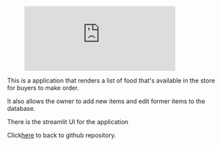  <p>
<figure class="video_container">
  <iframe width="350" src="https://drive.google.com/file/d/1X9Pj2tmjvmlNbgYq5BF-vWlQExtJUH06/preview?start=1" frameborder="0" allowfullscreen="true"> </iframe>
</figure>
</p>
 
<p>This is a application that renders a list of food that's available in the store for buyers to make order.</p> 
<p>It also allows the owner to add new items and edit former items to the database.</p>
<p>There is the streamlit UI for the application</p>
<p>Click<a href='https://github.com/casdore/streamlit---fastapi---confectionery-application'>here</a> to back to github repository.</p>


